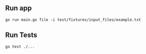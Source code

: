 ## Run app

`go run main.go file -i test/fixtures/input_files/example.txt`

## Run Tests

`go test ./...`
